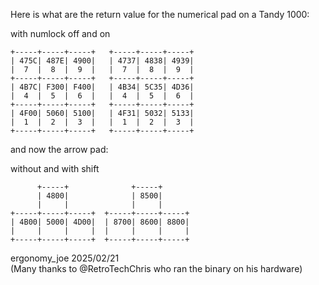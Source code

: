Here is what are the return value for the numerical pad on a Tandy 1000:
  
with numlock off and on
```
+-----+-----+-----+   +-----+-----+-----+
| 475C| 487E| 4900|   | 4737| 4838| 4939|
|  7  |  8  |  9  |   |  7  |  8  |  9  |
+-----+-----+-----+   +-----+-----+-----+
| 4B7C| F300| F400|   | 4B34| 5C35| 4D36|
|  4  |  5  |  6  |   |  4  |  5  |  6  |
+-----+-----+-----+   +-----+-----+-----+
| 4F00| 5060| 5100|   | 4F31| 5032| 5133|
|  1  |  2  |  3  |   |  1  |  2  |  3  |
+-----+-----+-----+   +-----+-----+-----+
```
  
and now the arrow pad:  
  
without and with shift  
```
      +-----+              +-----+ 
      | 4800|              | 8500|
      |     |              |     |  
+-----+-----+-----+  +-----+-----+-----+  
| 4B00| 5000| 4D00|  | 8700| 8600| 8800|  
|     |     |     |  |     |     |     |  
+-----+-----+-----+  +-----+-----+-----+
```

ergonomy_joe 2025/02/21  
(Many thanks to @RetroTechChris who ran the binary on his hardware)
